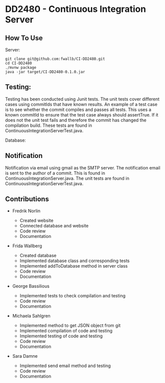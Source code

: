 # DD2480 - Continuous Integration Server

## How To Use

Server:
```
git clone git@github.com:fwallb/CI-DD2480.git
cd CI-DD2480
./mvnw package
java -jar target/CI-DD2480-0.1.0.jar
```

## Testing:
Testing has been conducted using Junit tests. The unit tests cover different cases using commitIds that have known results. 
An example of a test case is to see whether the commit compiles and passes all tests. This uses a known commitId to ensure that the test case always should assertTrue. If it does not the unit test fails and therefore the commit has changed the compilation build.
These tests are found in ContinuousIntegrationServerTest.java.

Database:

## Notification
Notification via email using gmail as the SMTP server. The notification email is sent to the author of a commit.
This is found in ContinuousIntegrationServer.java. The unit tests are found in ContinuousIntegrationServerTest.java.

## Contributions

- Fredrik Norlin
  - Created website
  - Connected database and website
  - Code review
  - Documentation

- Frida Wallberg
  - Created database
  - Implemented database class and corresponding tests
  - Implemented addToDatabase method in server class
  - Code review
  - Documentation

- George Bassilious
  - Implemented tests to check compilation and testing
  - Code review
  - Documentation

- Michaela Sahlgren
  - Implemented method to get JSON object from git
  - Implemented compilation of code and testing
  - Implemented testing of code and testing
  - Code review
  - Documentation

- Sara Damne
  - Implemented send email method and testing
  - Code review
  - Documentation
